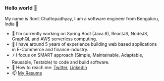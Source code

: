 ### Hello world 👋

My name is Ronit Chattopadhyay, I am a software engineer from Bengaluru, India 🚀

- 🔭 I’m currently working on Spring Boot (Java 8), ReactJS, NodeJS, GraphQL and AWS serverless computing. 
- 🌱 I have around 5 years of experience building web based applications in E-Commerce and finance industry.
- ⚡ I focus on SMART approach (Simple, Maintainable, Adaptable, Reusable, Testable) to code and build software.
- 💬 How to reach me: [Twitter](https://twitter.com/ronit0717), [LinkedIn](https://www.linkedin.com/in/ronitc/)
- 📫 [My Resume](https://drive.google.com/file/d/16fFPlZTiWaHyAqb1BK_PbMFRZCNmeNB-/view?usp=sharing)

<!--
**ronit0717/ronit0717** is a ✨ _special_ ✨ repository because its `README.md` (this file) appears on your GitHub profile.

Here are some ideas to get you started:

- 🔭 I’m currently working on ...
- 🌱 I’m currently learning ...
- 👯 I’m looking to collaborate on ...
- 🤔 I’m looking for help with ...
- 💬 Ask me about ...
- 📫 How to reach me: ...
- 😄 Pronouns: ...
- ⚡ Fun fact: ...
-->
